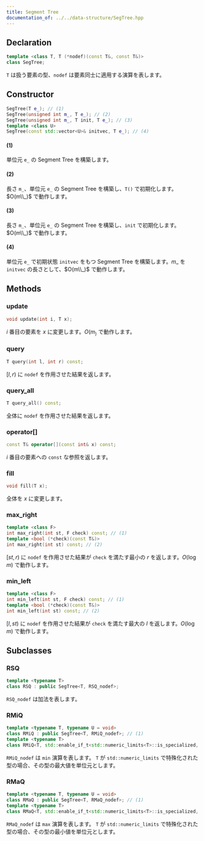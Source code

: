```yaml
---
title: Segment Tree
documentation_of: ../../data-structure/SegTree.hpp
---
```


## Declaration
```cpp
template <class T, T (*nodef)(const T&, const T&)>
class SegTree;
```

`T` は扱う要素の型、`nodef` は要素同士に適用する演算を表します。

## Constructor
```cpp
SegTree(T e_); // (1)
SegTree(unsigned int m_, T e_); // (2)
SegTree(unsigned int m_, T init, T e_); // (3)
template <class U>
SegTree(const std::vector<U>& initvec, T e_); // (4)
```

#### (1)
単位元 `e_` の Segment Tree を構築します。

#### (2)
長さ `m_`、単位元 `e_` の Segment Tree を構築し、`T()` で初期化します。$O(m\\_)$ で動作します。

#### (3)
長さ `m_`、単位元 `e_` の Segment Tree を構築し、`init` で初期化します。$O(m\\_)$ で動作します。

#### (4)
単位元 `e_` で初期状態 `initvec` をもつ Segment Tree を構築します。$m\_{}$ を `initvec` の長さとして、$O(m\\_)$ で動作します。

## Methods

### update
```cpp
void update(int i, T x);
```

$i$ 番目の要素を $x$ に変更します。$O(m_)$ で動作します。

### query
```cpp
T query(int l, int r) const;
```

$[l, r)$ に `nodef` を作用させた結果を返します。

### query_all
```cpp
T query_all() const;
```

全体に `nodef` を作用させた結果を返します。

### operator[]
```cpp
const T& operator[](const int& x) const;
```

$i$ 番目の要素への `const` な参照を返します。

### fill
```cpp
void fill(T x);
```

全体を $x$ に変更します。

### max_right
```cpp
template <class F>
int max_right(int st, F check) const; // (1)
template <bool (*check)(const T&)>
int max_right(int st) const; // (2)
```

$[st, r)$ に `nodef` を作用させた結果が `check` を満たす最小の $r$ を返します。$O(\log m)$ で動作します。

### min_left
```cpp
template <class F>
int min_left(int st, F check) const; // (1)
template <bool (*check)(const T&)>
int min_left(int st) const; // (2)
```

$[l, st)$ に `nodef` を作用させた結果が `check` を満たす最大の $l$ を返します。$O(\log m)$ で動作します。

## Subclasses

### RSQ
```cpp
template <typename T>
class RSQ : public SegTree<T, RSQ_nodef>;
```

`RSQ_nodef` は加法を表します。

### RMiQ
```cpp
template <typename T, typename U = void>
class RMiQ : public SegTree<T, RMiQ_nodef>; // (1)
template <typename T>
class RMiQ<T, std::enable_if_t<std::numeric_limits<T>::is_specialized, std::nullptr_t>> : public SegTree<T, RMiQ_nodef>; // (2)
```

`RMiQ_nodef` は `min` 演算を表します。
`T` が `std::numeric_limits` で特殊化された型の場合、その型の最大値を単位元とします。

### RMaQ
```cpp
template <typename T, typename U = void>
class RMaQ : public SegTree<T, RMaQ_nodef>; // (1)
template <typename T>
class RMaQ<T, std::enable_if_t<std::numeric_limits<T>::is_specialized, std::nullptr_t>> : public SegTree<T, RMaQ_nodef>; // (2)
```

`RMaQ_nodef` は `max` 演算を表します。
`T` が `std::numeric_limits` で特殊化された型の場合、その型の最小値を単位元とします。